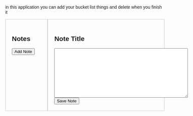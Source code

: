 in this application you can add your bucket list things and delete when you finish it

<!DOCTYPE html>
<html lang="en">
<head>
    <meta charset="UTF-8">
    <meta name="viewport" content="width=device-width, initial-scale=1.0">
    <title>Note Taking App</title>
    <style>
        body {
            font-family: Arial, sans-serif;
        }
        .note-container {
            display: flex;
            justify-content: space-between;
        }
        .note-list {
            width: 30%;
            border: 1px solid #ccc;
            padding: 20px;
        }
        .note-content {
            width: 65%;
            border: 1px solid #ccc;
            padding: 20px;
        }
        .note-item {
            margin-bottom: 10px;
        }
        .note-item:hover {
            cursor: pointer;
            background-color: #f0f0f0;
        }
    </style>
</head>
<body>
    <div class="note-container">
        <div class="note-list">
            <h2>Notes</h2>
            <div id="note-list"></div>
            <button id="add-note">Add Note</button>
        </div>
        <div class="note-content">
            <h2 id="note-title">Note Title</h2>
            <textarea id="note-text" rows="10" cols="50"></textarea>
            <button id="save-note">Save Note</button>
        </div>
    </div>
    <script>
        let notes = JSON.parse(localStorage.getItem('notes')) || [];

        function displayNotes() {
            const noteList = document.getElementById('note-list');
            noteList.innerHTML = '';

            notes.forEach((note, index) => {
                const noteItem = document.createElement('div');
                noteItem.classList.add('note-item');
                noteItem.textContent = note.title;

                noteItem.addEventListener('click', () => {
                    document.getElementById('note-title').textContent = note.title;
                    document.getElementById('note-text').value = note.text;
                });

                noteList.appendChild(noteItem);
            });
        }

        document.getElementById('add-note').addEventListener('click', () => {
            const noteTitle = prompt('Enter note title:');
            if (!noteTitle) return;

            const noteText = prompt('Enter note text:');

            const newNote = {
                title: noteTitle,
                text: noteText
            };

            notes.push(newNote);
            localStorage.setItem('notes', JSON.stringify(notes));

            displayNotes();
        });

        document.getElementById('save-note').addEventListener('click', () => {
            const noteTitle = document.getElementById('note-title').textContent;
            const noteText = document.getElementById('note-text').value;

            const noteIndex = notes.findIndex(note => note.title === noteTitle);

            if (noteIndex > -1) {
                notes[noteIndex].text = noteText;
            } else {
                notes.push({ title: noteTitle, text: noteText });
            }

            localStorage.setItem('notes', JSON.stringify(notes));
        });

        displayNotes();
    </script>
</body>
</html>
